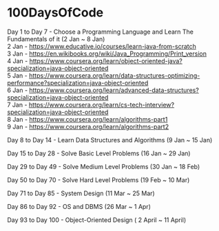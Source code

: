 # 100DaysOfCode


Day 1 to Day 7 - Choose a Programming Language and Learn The Fundamentals of it (2 Jan ~ 8 Jan)  
2 Jan - https://www.educative.io/courses/learn-java-from-scratch  
3 Jan - https://en.wikibooks.org/wiki/Java_Programming/Print_version  
4 Jan - https://www.coursera.org/learn/object-oriented-java?specialization=java-object-oriented  
5 Jan - https://www.coursera.org/learn/data-structures-optimizing-performance?specialization=java-object-oriented  
6 Jan - https://www.coursera.org/learn/advanced-data-structures?specialization=java-object-oriented  
7 Jan - https://www.coursera.org/learn/cs-tech-interview?specialization=java-object-oriented  
8 Jan - https://www.coursera.org/learn/algorithms-part1  
9 Jan - https://www.coursera.org/learn/algorithms-part2  

Day 8 to Day 14 - Learn Data Structures and Algorithms (9 Jan ~ 15 Jan)  

Day 15 to Day 28 - Solve Basic Level Problems  (16 Jan ~ 29 Jan)  

Day 29 to Day 49 - Solve Medium Level Problems (30 Jan ~ 18 Feb)  

Day 50 to Day 70 - Solve Hard Level Problems (19 Feb ~ 10 Mar)  

Day 71 to Day 85 - System Design (11 Mar ~ 25 Mar)  

Day 86 to Day 92 - OS and DBMS (26 Mar ~ 1 Apr)  

Day 93 to Day 100 - Object-Oriented Design ( 2 April ~ 11 April)  
